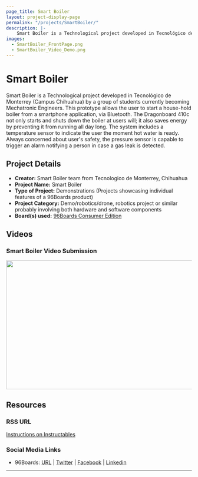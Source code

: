 ```yaml
---
page_title: Smart Boiler
layout: project-display-page
permalink: "/projects/SmartBoiler/"
description: |-
    Smart Boiler is a Technological project developed in Tecnológico de Monterrey (Campus Chihuahua) by a group of students currently becoming Mechatronic Engineers. This prototype allows the user to start a house-hold boiler from a smartphone application, via Bluetooth. The Dragonboard 410c not only starts and shuts down the boiler at users will; it also saves energy by preventing it from running all day long. The system includes a temperature sensor to indicate the user the moment hot water is ready. Always concerned about user's safety, the pressure sensor is capable to trigger an alarm notifying a person in case a gas leak is detected.
images:
  - SmartBoiler_FrontPage.png
  - SmartBoiler_Video_Demo.png
---
```

# Smart Boiler

Smart Boiler is a Technological project developed in Tecnológico de Monterrey (Campus Chihuahua) by a group of students currently becoming Mechatronic Engineers. This prototype allows the user to start a house-hold boiler from a smartphone application, via Bluetooth. The Dragonboard 410c not only starts and shuts down the boiler at users will; it also saves energy by preventing it from running all day long. The system includes a temperature sensor to indicate the user the moment hot water is ready. Always concerned about user's safety, the pressure sensor is capable to trigger an alarm notifying a person in case a gas leak is detected.

## Project Details

- **Creator:** Smart Boiler team from Tecnologico de Monterrey, Chihuahua
- **Project Name:** Smart Boiler
- **Type of Project:** Demonstrations (Projects showcasing individual features of a 96Boards product)
- **Project Category:** Demo/robotics/drone, robotics project or similar probably involving both hardware and software components
- **Board(s) used:** [96Boards Consumer Edition](https://www.96boards.org/products/ce/)

## Videos

### Smart Boiler Video Submission

[<img src="../view/SmartBoiler/Images/SmartBoiler_Video_Demo.png?raw=true" data-canonical-src="../view/SmartBoiler/Images/SmartBoiler_Video_Demo.png?raw=true" width="600" height="350" />](https://youtu.be/EeY8mxL8CmY?list=PL-NF6S9MM_W2ss20r7NZiyZBiz85zHuw5)

## Resources

### RSS URL

[Instructions on Instructables](http://www.instructables.com/id/Easy-Shower-Qualcomm-DragonBoard-96boards/)

### Social Media Links

- 96Boards: [URL](https://www.96boards.org/) &#124; [Twitter](https://twitter.com/96boards) &#124; [Facebook](https://www.facebook.com/96Boards) &#124; [Linkedin](https://www.linkedin.com/showcase/6637095/)


***
